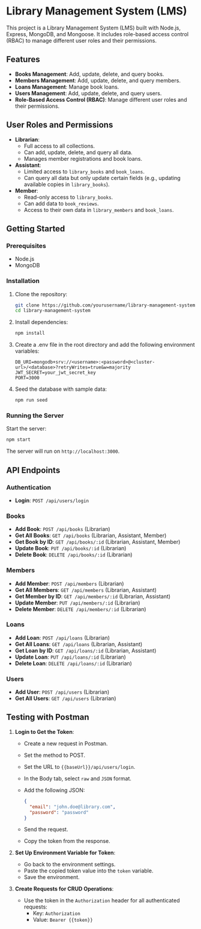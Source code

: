 # Library Management System (LMS)

This project is a Library Management System (LMS) built with Node.js, Express, MongoDB, and Mongoose. It includes role-based access control (RBAC) to manage different user roles and their permissions.

## Features

- **Books Management**: Add, update, delete, and query books.
- **Members Management**: Add, update, delete, and query members.
- **Loans Management**: Manage book loans.
- **Users Management**: Add, update, delete, and query users.
- **Role-Based Access Control (RBAC)**: Manage different user roles and their permissions.

## User Roles and Permissions

- **Librarian**:
  - Full access to all collections.
  - Can add, update, delete, and query all data.
  - Manages member registrations and book loans.
- **Assistant**:
  - Limited access to `library_books` and `book_loans`.
  - Can query all data but only update certain fields (e.g., updating available copies in `library_books`).
- **Member**:
  - Read-only access to `library_books`.
  - Can add data to `book_reviews`.
  - Access to their own data in `library_members` and `book_loans`.

## Getting Started

### Prerequisites

- Node.js
- MongoDB

### Installation

1. Clone the repository:

   ```bash
   git clone https://github.com/yourusername/library-management-system.git
   cd library-management-system
   ```

2. Install dependencies:

   ```bash
   npm install
   ```

3. Create a .env file in the root directory and add the following environment variables:

   ```properties
   DB_URI=mongodb+srv://<username>:<password>@<cluster-url>/<database>?retryWrites=true&w=majority
   JWT_SECRET=your_jwt_secret_key
   PORT=3000
   ```

4. Seed the database with sample data:

   ```bash
   npm run seed
   ```

### Running the Server

Start the server:

```bash
npm start
```

The server will run on `http://localhost:3000`.

## API Endpoints

### Authentication

- **Login**: `POST /api/users/login`

### Books

- **Add Book**: `POST /api/books` (Librarian)
- **Get All Books**: `GET /api/books` (Librarian, Assistant, Member)
- **Get Book by ID**: `GET /api/books/:id` (Librarian, Assistant, Member)
- **Update Book**: `PUT /api/books/:id` (Librarian)
- **Delete Book**: `DELETE /api/books/:id` (Librarian)

### Members

- **Add Member**: `POST /api/members` (Librarian)
- **Get All Members**: `GET /api/members` (Librarian, Assistant)
- **Get Member by ID**: `GET /api/members/:id` (Librarian, Assistant)
- **Update Member**: `PUT /api/members/:id` (Librarian)
- **Delete Member**: `DELETE /api/members/:id` (Librarian)

### Loans

- **Add Loan**: `POST /api/loans` (Librarian)
- **Get All Loans**: `GET /api/loans` (Librarian, Assistant)
- **Get Loan by ID**: `GET /api/loans/:id` (Librarian, Assistant)
- **Update Loan**: `PUT /api/loans/:id` (Librarian)
- **Delete Loan**: `DELETE /api/loans/:id` (Librarian)

### Users

- **Add User**: `POST /api/users` (Librarian)
- **Get All Users**: `GET /api/users` (Librarian)

## Testing with Postman

1. **Login to Get the Token**:
   - Create a new request in Postman.
   - Set the method to POST.
   - Set the URL to `{{baseUrl}}/api/users/login`.
   - In the Body tab, select `raw` and `JSON` format.
   - Add the following JSON:
  
     ```json
     {
       "email": "john.doe@library.com",
       "password": "password"
     }
     ```

   - Send the request.
   - Copy the token from the response.

2. **Set Up Environment Variable for Token**:
   - Go back to the environment settings.
   - Paste the copied token value into the `token` variable.
   - Save the environment.

3. **Create Requests for CRUD Operations**:
   - Use the token in the `Authorization` header for all authenticated requests:
     - Key: `Authorization`
     - Value: `Bearer {{token}}`
